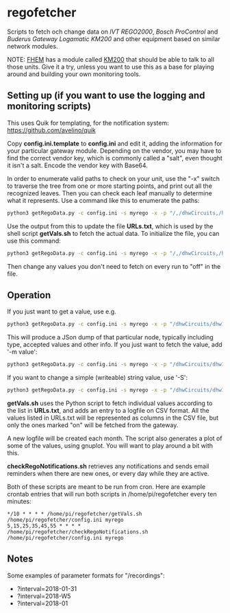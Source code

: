 # regofetcher
Scripts to fetch och change data on *IVT REGO2000*, *Bosch ProControl* and *Buderus Gateway Logamatic KM200*
and other equipment based on similar network modules.

NOTE: [FHEM](http://www.fhem.de/) has a module called [KM200](https://wiki.fhem.de/wiki/Buderus_Web_Gateway) that
should be able to talk to all those units. Give it a try, unless you want to use this as a
base for playing around and building your own monitoring tools.

## Setting up (if you want to use the logging and monitoring scripts)
This uses Quik for templating, for the notification system: https://github.com/avelino/quik

Copy **config.ini.template** to **config.ini** and edit it, adding the information for your particular
gateway module. Depending on the vendor, you may have to find the correct vendor key, which is
commonly called a "salt", even thought it isn't a salt. Encode the vendor key with Base64.

In order to enumerate valid paths to check on your unit, use the "-x" switch to traverse
the tree from one or more starting points, and print out all the recognized leaves. Then
you can check each leaf manually to determine what it represents. Use a command like this
to enumerate the paths:

```bash
python3 getRegoData.py -c config.ini -s myrego -x -p "/,/dhwCircuits,/heatingCircuits,/recordings,/solarCircuits,/system,/gateway,/heatSources,/notifications,/application"
```

Use the output from this to update the file **URLs.txt**, which is used by the shell script
**getVals.sh** to fetch the actual data. To initialize the file, you can use this command:

```bash
python3 getRegoData.py -c config.ini -s myrego -x -p "/,/dhwCircuits,/heatingCircuits,/recordings,/solarCircuits,/system,/gateway,/heatSources,/notifications,/application" | grep "^scalar:" | sed 's/scalar/scalar:on/' > URLs.txt
```

Then change any values you don't need to fetch on every run to "off" in the file.

## Operation

If you just want to get a value, use e.g.

```bash
python3 getRegoData.py -c config.ini -s myrego -x -p "/dhwCircuits/dhw1/charge"
```

This will produce a JSon dump of that particular node, typically including type, accepted values and other info. If you just want to fetch the value, add '-m value':

```bash
python3 getRegoData.py -c config.ini -s myrego -x -p "/dhwCircuits/dhw1/charge -m value"
```

If you want to change a simple (writeable) string value, use '-S':

```bash
python3 getRegoData.py -c config.ini -s myrego -x -p "/dhwCircuits/dhw1/charge -m value -S start"
```

**getVals.sh** uses the Python script to fetch individual values according to the list in **URLs.txt**,
and adds an entry to a logfile on CSV format. All the values listed in URLs.txt will be represented
as columns in the CSV file, but only the ones marked "on" will be fetched from the gateway.

A new logfile will be created each month.
The script also generates a plot of some of the values, using gnuplot.
You will want to play around a bit with this.

**checkRegoNotifications.sh** retrieves any notifications and sends email reminders when there are
new ones, or every day while they are active.

Both of these scripts are meant to be run from cron. Here are example crontab entries that will
run both scripts in /home/pi/regofetcher every ten minutes:
```
*/10 * * * * /home/pi/regofetcher/getVals.sh /home/pi/regofetcher/config.ini myrego
5,15,25,35,45,55 * * * * /home/pi/regofetcher/checkRegoNotifications.sh /home/pi/regofetcher/config.ini myrego
```

## Notes

Some examples of parameter formats for "/recordings":
- ?interval=2018-01-31
- ?interval=2018-W5
- ?interval=2018-01


